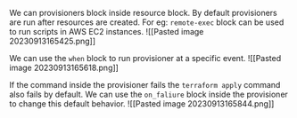 We can provisioners block inside resource block. By default provisioners are run after resources are created. For eg: `remote-exec` block can be used to run scripts in AWS EC2 instances.
![[Pasted image 20230913165425.png]]

We can use the `when` block to run provisioner at a specific event.
![[Pasted image 20230913165618.png]]

If the command inside the provisioner fails the `terraform apply` command also fails by default. We can use the `on_faliure`  block inside the provisioner to change this default behavior.
![[Pasted image 20230913165844.png]]
